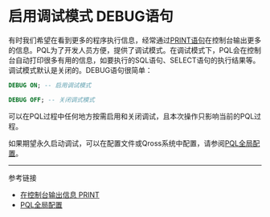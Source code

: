 # 启用调试模式 DEBUG语句
有时我们希望在看到更多的程序执行信息，经常通过[PRINT语句](/pql/print.md)在控制台输出更多的信息。PQL为了开发人员方便，提供了调试模式。在调试模式下，PQL会在控制台自动打印很多有用的信息，如要执行的SQL语句、SELECT语句的执行结果等。调试模式默认是关闭的。DEBUG语句很简单：
```sql
DEBUG ON; -- 启用调试模式

DEBUG OFF; -- 关闭调式模式
```

可以在PQL过程中任何地方按需启用和关闭调试，且本次操作只影响当前的PQL过程。

如果期望永久启动调试，可以在配置文件或Qross系统中配置，请参阅[PQL全局配置](/pql/config.md)。

---
参考链接

* [在控制台输出信息 PRINT](/pql/print.md)
* [PQL全局配置](/pql/setup.md)